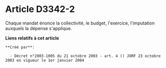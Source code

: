 # Article D3342-2

Chaque mandat énonce la collectivité, le budget, l'exercice, l'imputation auxquels la dépense s'applique.

**Liens relatifs à cet article**

	**Créé par**:

	  - Décret n°2003-1005 du 21 octobre 2003 - art. 4 () JORF 23 octobre 2003 en vigueur le 1er janvier 2004

